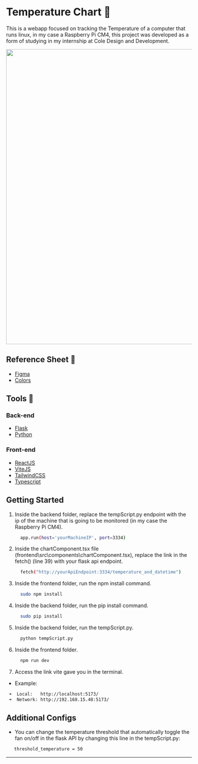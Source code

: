 # Temperature Chart 🎫

This is a webapp focused on tracking the Temperature of a computer that runs linux, in my case a Raspberry Pi CM4, this project was developed as a form of studying in my internship at Cole Design and Development.



<div align="center">
<img src="https://github.com/user-attachments/assets/3434a7ef-3fbd-4bc9-8fc2-8abe40a47792" width="800" align="center" />
</div>

## Reference Sheet 📑

- [Figma](https://www.figma.com/community/file/1392276515495389646)
- [Colors](https://tailwindcss.com/docs/customizing-colors)

## Tools 🔧
### Back-end
- [Flask](https://flask.palletsprojects.com/en/stable/)
- [Python](https://www.python.org/)

### Front-end
- [ReactJS](https://react.dev/)
- [ViteJS](https://vitejs.dev/)
- [TailwindCSS](https://tailwindcss.com/)
- [Typescript](https://www.typescriptlang.org/)

## Getting Started

1. Inside the backend folder, replace the tempScript.py endpoint with the ip of the machine that is going to be monitored (in my case the Raspberry Pi CM4).
   ```sh
     app.run(host='yourMachineIP', port=3334)
   ```

2. Inside the chartComponent.tsx file (frontend\src\components\chartComponent.tsx), replace the link in the fetch() (line 39) with your flask api endpoint.
   ```sh
     fetch("http://yourApiEndpoint:3334/temperature_and_datetime")
   ```

3. Inside the frontend folder, run the npm install command.
   ```sh
     sudo npm install
   ```

4. Inside the backend folder, run the pip install command.
   ```sh
     sudo pip install
   ```

5. Inside the backend folder, run the tempScript.py.
   ```sh
     python tempScript.py
   ```

6. Inside the frontend folder.
   ```sh
     npm run dev
   ```

7. Access the link vite gave you in the terminal.
  * Example:
  ```sh
   ➜  Local:   http://localhost:5173/
   ➜  Network: http://192.168.15.48:5173/
  ```

## Additional Configs
  * You can change the temperature threshold that automatically toggle the fan on/off in the flask API by changing this line in the tempScript.py:	
  ```sh
     threshold_temperature = 50
  ```

---
